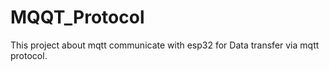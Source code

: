 # MQQT_Protocol
This project about mqtt communicate with esp32 for Data transfer via mqtt protocol.
